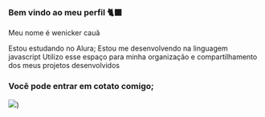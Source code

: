### Bem vindo ao meu perfil 🐈‍⬛

Meu nome é wenicker cauã

Estou estudando no Alura;
Estou me desenvolvendo na linguagem javascript
Utilizo esse espaço para minha organização e compartilhamento dos meus projetos desenvolvidos

### Vocẽ pode entrar em cotato comigo;

![](https://media1.tenor.com/m/FsLslkJdj6AAAAAC/lifts-his-headband-kakashi-hatake.gif))

